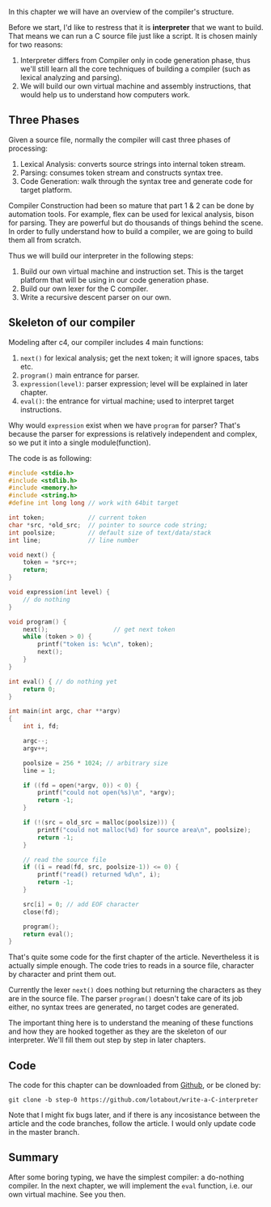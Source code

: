 In this chapter we will have an overview of the compiler's structure.

Before we start, I'd like to restress that it is **interpreter** that we want
to build. That means we can run a C source file just like a script. It is
chosen mainly for two reasons:

1. Interpreter differs from Compiler only in code generation phase, thus we'll
   still learn all the core techniques of building a compiler (such as lexical
   analyzing and parsing).
2. We will build our own virtual machine and assembly instructions, that would
   help us to understand how computers work.

## Three Phases

Given a source file, normally the compiler will cast three phases of
processing:

1. Lexical Analysis: converts source strings into internal token stream.
2. Parsing: consumes token stream and constructs syntax tree.
3. Code Generation: walk through the syntax tree and generate code for target
   platform.

Compiler Construction had been so mature that part 1 & 2 can be done by
automation tools. For example, flex can be used for lexical analysis, bison
for parsing. They are powerful but do thousands of things behind the scene. In
order to fully understand how to build a compiler, we are going to build them
all from scratch.

Thus we will build our interpreter in the following steps:

1. Build our own virtual machine and instruction set. This is the target
   platform that will be using in our code generation phase.
2. Build our own lexer for the C compiler.
3. Write a recursive descent parser on our own.

## Skeleton of our compiler


Modeling after c4, our compiler includes 4 main functions:

1. `next()` for lexical analysis; get the next token; it will ignore spaces, tabs
   etc.
2. `program()` main entrance for parser.
3. `expression(level)`: parser expression; level will be explained in later
   chapter.
4. `eval()`: the entrance for virtual machine; used to interpret target
   instructions.

Why would `expression` exist when we have `program` for parser? That's because
the parser for expressions is relatively independent and complex, so we put it
into a single module(function).

The code is as following:

```c
#include <stdio.h>
#include <stdlib.h>
#include <memory.h>
#include <string.h>
#define int long long // work with 64bit target

int token;            // current token
char *src, *old_src;  // pointer to source code string;
int poolsize;         // default size of text/data/stack
int line;             // line number

void next() {
    token = *src++;
    return;
}

void expression(int level) {
    // do nothing
}

void program() {
    next();                  // get next token
    while (token > 0) {
        printf("token is: %c\n", token);
        next();
    }
}

int eval() { // do nothing yet
    return 0;
}

int main(int argc, char **argv)
{
    int i, fd;

    argc--;
    argv++;

    poolsize = 256 * 1024; // arbitrary size
    line = 1;

    if ((fd = open(*argv, 0)) < 0) {
        printf("could not open(%s)\n", *argv);
        return -1;
    }

    if (!(src = old_src = malloc(poolsize))) {
        printf("could not malloc(%d) for source area\n", poolsize);
        return -1;
    }

    // read the source file
    if ((i = read(fd, src, poolsize-1)) <= 0) {
        printf("read() returned %d\n", i);
        return -1;
    }

    src[i] = 0; // add EOF character
    close(fd);

    program();
    return eval();
}
```

That's quite some code for the first chapter of the article. Nevertheless it
is actually simple enough. The code tries to reads in a source file, character
by character and print them out.

Currently the lexer `next()` does nothing but returning the characters as they
are in the source file. The parser `program()` doesn't take care of its job
either, no syntax trees are generated, no target codes are generated.

The important thing here is to understand the meaning of these functions and
how they are hooked together as they are the skeleton of our interpreter.
We'll fill them out step by step in later chapters.

## Code

The code for this chapter can be downloaded from
[Github](https://github.com/lotabout/write-a-C-interpreter/tree/step-0), or
be cloned by:

```
git clone -b step-0 https://github.com/lotabout/write-a-C-interpreter
```

Note that I might fix bugs later, and if there is any incosistance between the
article and the code branches, follow the article. I would only update code in
the master branch.

## Summary

After some boring typing, we have the simplest compiler: a do-nothing
compiler. In the next chapter, we will implement the `eval` function, i.e. our own
virtual machine. See you then.
